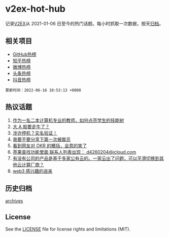 # v2ex-hot-hub

 记录[V2EX](https://www.v2ex.com/)从 2021-01-06 日至今的热门话题。每小时抓取一次数据，按天[归档](archives)。
 
 ## 相关项目

- [GitHub热榜](https://github.com/snaildev/github-hot-hub)
- [知乎热榜](https://github.com/snaildev/zhihu-hot-hub)
- [微博热榜](https://github.com/snaildev/weibo-hot-hub)
- [头条热榜](https://github.com/snaildev/toutiao-hot-hub)
- [抖音热榜](https://github.com/snaildev/douyin-hot-hub)


 `更新时间：2022-06-16 10:53:13 +0800`

## 热议话题

1. [作为一名二本计算机专业的教师，如何点亮学生的技能树](https://www.v2ex.com/t/859822)
1. [大 A 股要走牛了？](https://www.v2ex.com/t/859742)
1. [涉诈停机？实名验证！](https://www.v2ex.com/t/859775)
1. [我要不要分享下第一次被裁员](https://www.v2ex.com/t/859781)
1. [看到网友对 OKR 的概括，会意的笑了](https://www.v2ex.com/t/859751)
1. [苹果查找功能里面 联系人列表出现： d4260204@icloud.com](https://www.v2ex.com/t/859750)
1. [有没有公司的产品是基于多家公有云的。一家云出了问题，可以平滑切换到其他云计算厂商？](https://www.v2ex.com/t/859841)
1. [web3 感兴趣的进来](https://www.v2ex.com/t/859755)

## 历史归档

[archives](archives)

## License

See the [LICENSE](LICENSE) file for license rights and limitations (MIT).
